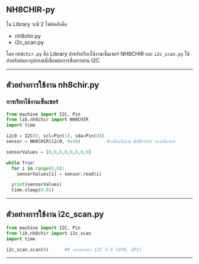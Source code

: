 ## NH8CHIR-py

ใน Library จะมี 2 ไฟล์หลักคือ
- nh8chir.py
- i2c_scan.py

โดย `nh8chir.py` คือ Library สำหรับเรียกใช้งานเซ็นเซอร์ NH8CHIR และ `i2c_scan.py` ใช้สำหรับค้นหาอุปกรณ์ที่เขื่อมต่อการสื่อสารผ่าน I2C
<hr>

## ตัวอย่างการใช้งาน nh8chir.py

### การเรียกใช้งานเซ็นเซอร์
```Python
from machine import I2C, Pin
from lib.nh8chir import NH8CHIR
import time

i2c0 = I2C(0, scl=Pin(1), sda=Pin(0))
sensor = NH8CHIR(i2c0, 0x48)          #เปลี่ยนได้ตาม Address ของเซ็นเซอร์

sensorValues = [0,0,0,0,0,0,0,0]

while True:
  for i in range(0,8):
    sensorValues[i] = sensor.read(i)

  print(sensorValues)
  time.sleep(0.01)
```
<hr>

## ตัวอย่างการใช้งาน i2c_scan.py

```Python
from machine import I2C, Pin
from lib.nh8chir import i2c_scan
import time

i2c_scan.scan(0)      #0 หมายถึงช่อง I2C ที่ 0 (GP0, GP1)
```

<hr>
